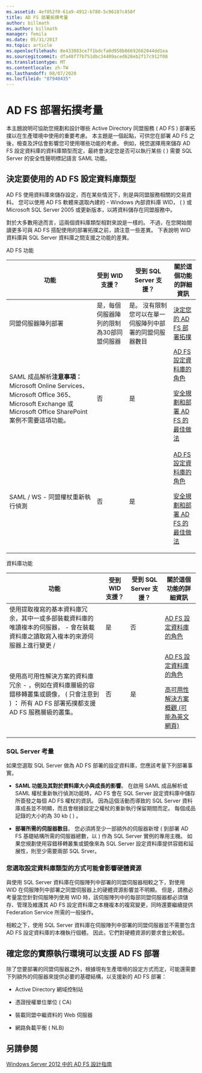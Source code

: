 ```yaml
---
ms.assetid: 4ef052f0-61a9-4912-b780-5c96187c850f
title: AD FS 部署拓撲考量
author: billmath
ms.author: billmath
manager: femila
ms.date: 05/31/2017
ms.topic: article
ms.openlocfilehash: 8e433083ce7f1bdcfa0d950b86692662044dd1ea
ms.sourcegitcommit: dfa48f77b751dbc34409aced628eb2f17c912f08
ms.translationtype: MT
ms.contentlocale: zh-TW
ms.lasthandoff: 08/07/2020
ms.locfileid: "87940435"
---
```

# <a name="ad-fs-deployment-topology-considerations"></a>AD FS 部署拓撲考量

本主題說明可協助您規劃和設計哪些 Active Directory 同盟服務 \( AD FS \) 部署拓撲以在生產環境中使用的重要考慮。 本主題是一個起點，可供您在部署 AD FS 之後，檢查及評估會影響您可使用哪些功能的考慮。 例如，視您選擇用來儲存 AD FS 設定資料庫的資料庫類型而定，最終會決定您是否可以執行某些 \( \) 需要 SQL Server 的安全性聲明標記語言 SAML 功能。

## <a name="determining-which-type-of-ad-fs-configuration-database-to-use"></a>決定要使用的 AD FS 設定資料庫類型
AD FS 使用資料庫來儲存設定，而在某些情況下，則是與同盟服務相關的交易資料。 您可以使用 AD FS 軟體來選取內建的 \- Windows 內部資料庫 WID， \( \) 或 Microsoft SQL Server 2005 或更新版本，以將資料儲存在同盟服務中。

對於大多數用途而言，這兩個資料庫類型相對來說是一樣的。 不過，在您開始閱讀更多可與 AD FS 搭配使用的部署拓撲之前，請注意一些差異。 下表說明 WID 資料庫與 SQL Server 資料庫之間支援之功能的差異。

AD FS 功能

|功能|受到 WID 支援？|受到 SQL Server 支援？|關於這個功能的詳細資訊|
|-----------|---------------------|----------------------------|---------------------------------------|
|同盟伺服器陣列部署|是，每個伺服器陣列的限制為30部同盟伺服器|是。 沒有限制您可以在單一伺服陣列中部署的同盟伺服器數目|[決定您的 AD FS 部署拓撲](Determine-Your-AD-FS-Deployment-Topology.md)|
|SAML 成品解析**注意事項：** Microsoft Online Services、Microsoft Office 365、Microsoft Exchange 或 Microsoft Office SharePoint 案例不需要這項功能。|否|是|[AD FS 設定資料庫的角色](../../ad-fs/technical-reference/The-Role-of-the-AD-FS-Configuration-Database.md)<p>[安全規劃和部署 AD FS 的最佳做法](Best-Practices-for-Secure-Planning-and-Deployment-of-AD-FS.md)|
|SAML \/ WS \- 同盟權杖重新執行偵測|否|是|[AD FS 設定資料庫的角色](../../ad-fs/technical-reference/The-Role-of-the-AD-FS-Configuration-Database.md)<p>[安全規劃和部署 AD FS 的最佳做法](Best-Practices-for-Secure-Planning-and-Deployment-of-AD-FS.md)|

資料庫功能

|功能|受到 WID 支援？|受到 SQL Server 支援？|關於這個功能的詳細資訊|
|-----------|---------------------|----------------------------|---------------------------------------|
|使用提取複寫的基本資料庫冗余，其中一或多部裝載資料庫的唯讀複本的伺服器， \- 會在裝載資料庫之讀取寫入複本的來源伺服器上進行變更 \/|是|否|[AD FS 設定資料庫的角色](../../ad-fs/technical-reference/The-Role-of-the-AD-FS-Configuration-Database.md)|
|使用高可用性解決方案的資料庫冗余 \- ，例如在資料庫層級的容錯移轉叢集或鏡像， \( 只會注意到 \) **：** 所有 AD FS 部署拓撲都支援 AD FS 服務層級的叢集。|否|是|[AD FS 設定資料庫的角色](../../ad-fs/technical-reference/The-Role-of-the-AD-FS-Configuration-Database.md)<p>[高可用性解決方案概觀 (可能為英文網頁)](https://go.microsoft.com/fwlink/?LinkId=179853)|

### <a name="sql-server-considerations"></a>SQL Server 考量
如果您選取 SQL Server 做為 AD FS 部署的設定資料庫，您應該考量下列部署事實。

-   **SAML 功能及其對於資料庫大小與成長的影響**。 在啟用 SAML 成品解析或 SAML 權杖重新執行偵測功能時，AD FS 會在 SQL Server 設定資料庫中儲存所簽發之每個 AD FS 權杖的資訊。 因為這個活動而導致的 SQL Server 資料庫成長並不明顯，而且會根據設定之權杖的重新執行保留期間而定。 每個成品記錄的大小約為 30 kb \( \) 。

-   **部署所需的伺服器數目**。 您必須將至少一部額外的伺服器新增 \( 到部署 AD FS 基礎結構所需的伺服器總數，以 \) 作為 SQL Server 實例的專用主機。 如果您規劃使用容錯移轉叢集或鏡像來為 SQL Server 設定資料庫提供容錯和延展性，則至少需要兩部 SQL Srver。

### <a name="how-the-configuration-database-type-you-select-may-impact-hardware-resources"></a>您選取設定資料庫類型的方式可能會影響硬體資源
與使用 SQL Server 資料庫在伺服陣列中部署的同盟伺服器相較之下，對使用 WID 在伺服陣列中部署之同盟伺服器上的硬體資源影響並不明顯。 但是，請務必考量當您針對伺服陣列使用 WID 時，該伺服陣列中的每部同盟伺服器都必須儲存、管理及維護其 AD FS 設定資料庫之本機複本的複寫變更，同時還要繼續提供 Federation Service 所需的一般操作。

相較之下，使用 SQL Server 資料庫在伺服陣列中部署的同盟伺服器並不需要包含 AD FS 設定資料庫的本機執行個體。 因此，它們對硬體資源的要求會比較低。

## <a name="verifying-that-your-production-environment-can-support-an-ad-fs-deployment"></a>確定您的實際執行環境可以支援 AD FS 部署
除了您要部署的同盟伺服器之外，根據現有生產環境的設定方式而定，可能還需要下列額外的伺服器來提供必要的基礎結構，以支援新的 AD FS 部署：

-   Active Directory 網域控制站

-   憑證授權單位單位 \( CA\)

-   裝載同盟中繼資料的 Web 伺服器

-   網路負載平衡 \( NLB\)

## <a name="see-also"></a>另請參閱
[Windows Server 2012 中的 AD FS 設計指南](AD-FS-Design-Guide-in-Windows-Server-2012.md)

